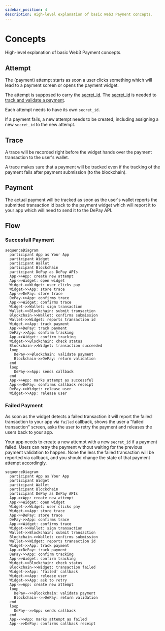 ```yaml
---
sidebar_position: 4
description: High-level explanation of basic Web3 Payment concepts.
---
```


# Concepts

High-level explanation of basic Web3 Payment concepts.

## Attempt

The (payment) attempt starts as soon a user clicks something which will lead to a payment screen or opens the payment widget.

The attempt is supposed to carry the [secret_id](/docs/apis/payments/data-structure#secret_id). The [secret_id](/docs/apis/payments/data-structure#secret_id) is needed to [track and validate a payment](/docs/apis/payments/tracking#validate-requests).

Each attempt needs to have its own `secret_id`.

If a payment fails, a new attempt needs to be created, including assigning a new `secret_id` to the new attempt.

## Trace

A trace will be recorded right before the widget hands over the payment transaction to the user's wallet.

A trace makes sure that a payment will be tracked even if the tracking of the payment fails after payment submission (to the blockchain).

## Payment

The actual payment will be tracked as soon as the user's wallet reports the submitted transaction id back to the payment widget which will report it to your app which will need to send it to the DePay API.

## Flow

### Succesfull Payment

```mermaid
sequenceDiagram
  participant App as Your App
  participant Widget
  participant Wallet
  participant Blockchain
  participant DePay as DePay APIs
  App->>App: create new attempt
  App->>Widget: open widget
  Widget->>Widget: user clicks pay
  Widget->>App: store trace
  App->>DePay: store trace
  DePay->>App: confirms trace
  App->>Widget: confirms trace
  Widget->>Wallet: sign transaction
  Wallet->>Blockchain: submit transaction
  Blockchain->>Wallet: confirms submission
  Wallet->>Widget: reports transaction id
  Widget->>App: track payment
  App->>DePay: track payment
  DePay->>App: confirm tracking
  App->>Widget: confirm tracking
  Widget->>Blockchain: check status
  Blockchain->>Widget: transaction succeeded
  loop
    DePay->>Blockchain: validate payment
    Blockchain->>DePay: return validation
  end
  loop
    DePay->>App: sends callback
  end
  App->>App: marks attempt as successful
  App->>DePay: confirms callback receipt
  DePay->>Widget: release user
  Widget->>App: release user
```

### Failed Payment

As soon as the widget detects a failed transaction it will report the failed transaction to your app via `failed` callback, shows the user a "failed transaction" screen, asks the user to retry the payment and releases the users back to your app.

Your app needs to create a new attempt with a new `secret_id` if a payment failed. Users can retry the payment without waiting for the previous payment validation to happen. None the less the failed transaction will be reported via callback, and you should change the state of that payment attempt accordingly.

```mermaid
sequenceDiagram
  participant App as Your App
  participant Widget
  participant Wallet
  participant Blockchain
  participant DePay as DePay APIs
  App->>App: create new attempt
  App->>Widget: open widget
  Widget->>Widget: user clicks pay
  Widget->>App: store trace
  App->>DePay: store trace
  DePay->>App: confirms trace
  App->>Widget: confirms trace
  Widget->>Wallet: sign transaction
  Wallet->>Blockchain: submit transaction
  Blockchain->>Wallet: confirms submission
  Wallet->>Widget: reports transaction id
  Widget->>App: track payment
  App->>DePay: track payment
  DePay->>App: confirm tracking
  App->>Widget: confirm tracking
  Widget->>Blockchain: check status
  Blockchain->>Widget: transaction failed
  Widget->>App: 'failed' callback
  Widget->>App: release user
  Widget->>App: ask to retry
  App->>App: create new attempt
  loop
    DePay-->>Blockchain: validate payment
    Blockchain-->>DePay: return validation
  end
  loop
    DePay-->>App: sends callback
  end
  App-->>App: marks attempt as failed
  App-->>DePay: confirms callback receipt
```
